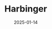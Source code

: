 ---  
layout: startup_page  
title: "Harbinger"  
id: "harbingermotors.com"  
permalink: "/harbingerharbingermotors.com01142025/"  
website: "https://www.harbingermotors.com/"  
funding_round: "Series B"  
funding_amount: "$100M"  
investors: "Capricorn's Technology Impact Fund, Leitmotif, Tiger Global, The Coca-Cola System Sustainability Fund, Greycroft, ArcTern Ventures, THOR Industries, TechNexus, Ridgeline, Maniv Mobility, Ironspring Ventures, Schematic Ventures, Overture Climate"  
about: "Harbinger designs and manufactures a first-of-its-kind electric chassis for medium-duty vehicles, such as delivery vans and RVs. Their vertically integrated approach allows for cost control and a superior product at price parity with traditional vehicles after tax incentives. This innovative platform addresses a critical need in the market for more sustainable and efficient medium-duty vehicles."  
markets: "Electric Vehicles, Commercial Vehicles, Automotive, Autonomous Vehicles, Recreational Goods, Other Transportation"  
hq: "Gardena, California, United States"  
founded_year: "2021"  
linkedin: "https://www.linkedin.com/company/harbingermotors"  
twitter: "https://twitter.com/harbingermotors"  
instagram: ""  
facebook: "https://www.facebook.com/Harbinger-112378644913793"  
crunchbase: "https://www.crunchbase.com/organization/harbinger-6b7e"  
pitchbook: "https://pitchbook.com/profiles/company/507303-28"  

date_display: "14-Jan-2025"  
date: "2025-01-14"

# SEO Optimization  
meta_title: "Harbinger - Series B Funding ($100M)"  
meta_description: "Harbinger, Harbinger designs and manufactures a first-of-its-kind electric chassis for medium-duty vehicles, such as delivery vans and RVs. Their vertically inte..."  
meta_keywords: "Harbinger, Electric Vehicles, Commercial Vehicles, Automotive, Autonomous Vehicles, Recreational Goods, Other Transportation, Series B funding"  
canonical_url: "https://startup.projectstartups.com/harbingerharbingermotors.com01142025/"  
---